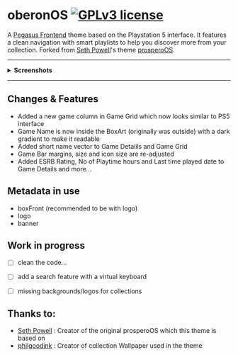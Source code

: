# oberonOS [![GPLv3 license](https://img.shields.io/badge/license-GPLv3-blue.svg)](LICENSE)

A [Pegasus Frontend](http://pegasus-frontend.org/) theme based on the Playstation 5 interface. It features a clean navigation with smart playlists to help you discover more from your collection.
Forked from [Seth Powell](https://github.com/PlayingKarrde)'s theme [prosperoOS](https://github.com/PlayingKarrde/prosperoOS).

***

<details>
  <summary><b>Screenshots</b></summary>
  <img src="assets/screenshot/home.png"  title="home"/>
  <img src="assets/screenshot/collection.png" title="collections" />
  <img src="assets/screenshot/games.png" title="games" />
</details>
  
***

## Changes & Features
- Added a new game column in Game Grid which now looks similar to PS5 interface
- Game Name is now inside the BoxArt (originally was outside) with a dark gradient to make it readable  
- Added short name vector to Game Detaiils and  Game Grid
- Game Bar margins, size and icon size are re-adjusted
- Added ESRB Rating, No of Playtime hours and Last time played date to Game Details
and more...
  
## Metadata in use
- boxFront (recommended to be with logo)
- logo
- banner

## Work in progress
- [ ] clean the code...
- [ ] add a search feature with a virtual keyboard
- [ ] missing backgrounds/logos for collections


## Thanks to:
- [Seth Powell](https://github.com/PlayingKarrde) : Creator of the original prosperoOS which this theme is based on
- [philgoodink](https://daijishou.github.io/Gallery/wallpapers_pack#POP!) : Creator of collection Wallpaper used in the theme


